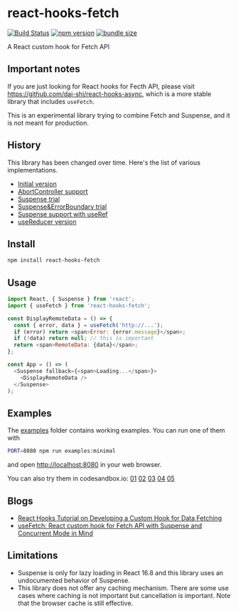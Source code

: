# react-hooks-fetch

[![Build Status](https://travis-ci.com/dai-shi/react-hooks-fetch.svg?branch=master)](https://travis-ci.com/dai-shi/react-hooks-fetch)
[![npm version](https://badge.fury.io/js/react-hooks-fetch.svg)](https://badge.fury.io/js/react-hooks-fetch)
[![bundle size](https://badgen.net/bundlephobia/minzip/react-hooks-fetch)](https://bundlephobia.com/result?p=react-hooks-fetch)

A React custom hook for Fetch API

## Important notes

If you are just looking for React hooks for Fecth API,
please visit <https://github.com/dai-shi/react-hooks-async>,
which is a more stable library that includes `useFetch`.

This is an experimental library trying to combine Fetch and Suspense,
and it is not meant for production.

## History

This library has been changed over time.
Here's the list of various implementations.

- [Initial version](https://github.com/dai-shi/react-hooks-fetch/tree/dab13e04b81b92ab41a06705c837f8ad87fb9608)
- [AbortController support](https://github.com/dai-shi/react-hooks-fetch/tree/767cba39180c88be2960061028004e32aaea6e4b)
- [Suspense trial](https://github.com/dai-shi/react-hooks-fetch/tree/e7027c0042df35bee029849c3fea84f9bdfb1b55)
- [Suspense&ErrorBoundary trial](https://github.com/dai-shi/react-hooks-fetch/tree/7f525b518096d4a454228fdea176ecc8d2a66183)
- [Suspense support with useRef](https://github.com/dai-shi/react-hooks-fetch/tree/af0c67e752a8cf7c2e45d3bc547ea5be0b4e71e4)
- [useReducer version](https://github.com/dai-shi/react-hooks-fetch/tree/56dd2c2566ff7c481e1b0603fa1c43fa98da565a)

## Install

```bash
npm install react-hooks-fetch
```

## Usage

```javascript
import React, { Suspense } from 'react';
import { useFetch } from 'react-hooks-fetch';

const DisplayRemoteData = () => {
  const { error, data } = useFetch('http://...');
  if (error) return <span>Error: {error.message}</span>;
  if (!data) return null; // this is important
  return <span>RemoteData: {data}</span>;
};

const App = () => (
  <Suspense fallback={<span>Loading...</span>}>
    <DisplayRemoteData />
  </Suspense>
);
```

## Examples

The [examples](examples) folder contains working examples.
You can run one of them with

```bash
PORT=8080 npm run examples:minimal
```

and open <http://localhost:8080> in your web browser.

You can also try them in codesandbox.io:
[01](https://codesandbox.io/s/github/dai-shi/react-hooks-fetch/tree/master/examples/01_minimal)
[02](https://codesandbox.io/s/github/dai-shi/react-hooks-fetch/tree/master/examples/02_extended)
[03](https://codesandbox.io/s/github/dai-shi/react-hooks-fetch/tree/master/examples/03_typescript)
[04](https://codesandbox.io/s/github/dai-shi/react-hooks-fetch/tree/master/examples/04_abort)
[05](https://codesandbox.io/s/github/dai-shi/react-hooks-fetch/tree/master/examples/05_headers)

## Blogs

- [React Hooks Tutorial on Developing a Custom Hook for Data Fetching](https://blog.axlight.com/posts/react-hooks-tutorial-on-developing-a-custom-hook-for-data-fetching/)
- [useFetch: React custom hook for Fetch API with Suspense and Concurrent Mode in Mind](https://blog.axlight.com/posts/usefetch-react-custom-hook-for-fetch-api-with-suspense-and-concurrent-mode-in-mind/)

## Limitations

- Suspense is only for lazy loading in React 16.8 and this library uses an undocumented behavior of Suspense.
- This library does not offer any caching mechanism. There are some use cases where caching is not important but cancellation is important. Note that the browser cache is still effective.
